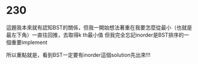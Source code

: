 # 230
這題我本來就有認知BST的關係，但我一開始想法著重在我要怎麼從最小（也就是最左下角）一直往回推，去取得k th最小值
但我完全忘記inorder是BST排序的一個重要implement

所以重點就是，看到BST一定要有inorder這個solution先出來!!!